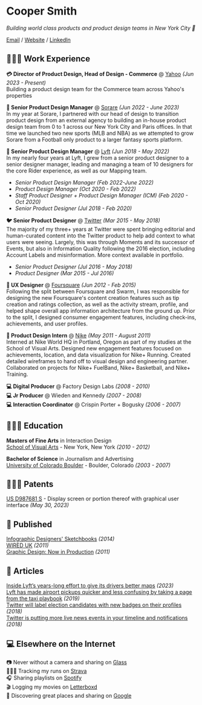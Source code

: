 # Cooper Smith

_Building world class products and product design teams in New York City 🗽_ <br>

[Email](mailto:coopersmi@gmail.com) / [Website](https://coopsmith.co/) / [LinkedIn](https://www.linkedin.com/in/coopersmith/) 

## 👨🏻‍💻 Work Experience

**💳 Director of Product Design, Head of Design - Commerce** @ [Yahoo](https://Yahoo.com/) _(Jun 2023 - Present)_ <br>
Building a product design team for the Commerce team across Yahoo's properties 
<br>

**🏀 Senior Product Design Manager** @ [Sorare](https://sorare.com/) _(Jun 2022 - June 2023)_ <br>
In my year at Sorare, I partnered with our head of design to transition product design from an external agency to building an in-house product design team from 0 to 1 across our New York City and Paris offices. In that time we launched two new sports (MLB and NBA) as we attempted to grow Sorare from a Football only product to a larger fantasy sports platform.
<br>

**🚙 Senior Product Design Manager** @ [Lyft](https://sorare.com/) _(Jun 2018 - May 2022)_ <br>
In my nearly four years at Lyft, I grew from a senior product designer to a senior designer manager, leading and managing a team of 10 designers for the core Rider experience, as well as our Mapping team.<br> 
  - _Senior Product Design Manager (Feb 2022-June 2022)_<br>
  - _Product Design Manager (Oct 2020 - Feb 2022)_ <br>
  - _Staff Product Designer + Product Design Manager (ICM) (Feb 2020 - Oct 2020)_<br>
  - _Senior Product Designer (Jul 2018 - Feb 2020)_ <br>

**🐦 Senior Product Designer** @ [Twitter](https://twitter.com/) _(Mar 2015 - May 2018)_ <br>
The majority of my three+ years at Twitter were spent bringing editorial and human-curated content into the Twitter product to help add context to what users were seeing. Largely, this was through Moments and its successor of Events, but also in Information Quality following the 2016 election, including Account Labels and misinformation. More context available in portfolio.
  - _Senior Product Designer (Jul 2016 - May 2018)_
  - _Product Designer (Mar 2015 - Jul 2016)_  
    
**📍 UX Designer** @ [Foursquare](https://foursquare.com/) _(Jun 2012 - Feb 2015)_ <br>
  Following the split between Foursquare and Swarm, I was responsible for designing the new Foursquare's content creation features such as tip creation and ratings collection, as well as the activity stream, profile, and helped shape overall app information architecture from the ground up. Prior to the split, I designed consumer engagement features, including check-ins, achievements, and user profiles.

**👟 Product Design Intern** @ [Nike](https://nike.com/) _(May 2011 - August 2011)_ <br>
Interned at Nike World HQ in Portland, Oregon as part of my studies at the School of Visual Arts. Designed new engagement features focused on achievements, location, and data visualization for Nike+ Running. Created detailed wireframes to hand off to visual design and engineering partner. Collaborated on projects for Nike+ FuelBand, Nike+ Basketball, and Nike+ Training.

**💻 Digital Producer** @ Factory Design Labs _(2008 - 2010)_ <br>
**💻 Jr Producer** @ Wieden and Kennedy _(2007 - 2008)_ <br>
**💻 Interaction Coordinator** @ Crispin Porter + Bogusky _(2006 - 2007)_ <br>


    
## 👨🏻‍🎓 Education

**Masters of Fine Arts** in Interaction Design<br>
[School of Visual Arts](https://https://interactiondesign.sva.edu/) - New York, New York _(2010 - 2012)_ <br>

**Bachelor of Science** in Journalism and Advertising<br>
[University of Colorado Boulder](https://www.colorado.edu/) - Boulder, Colorado _(2003 - 2007)_


## 👨🏻‍🔬 Patents
[US D987681 S](https://image-ppubs.uspto.gov/dirsearch-public/print/downloadPdf/D987681) - Display screen or portion thereof with graphical user interface _(May 30, 2023)_ <br>

## 📖 Published
[Infographic Designers' Sketchbooks](https://www.amazon.com/Infographics-Designers-Sketchbooks-Steven-Heller/dp/1616892862?crid=R4I9KT8QFUHU&keywords=infographic+sketchbook&qid=1689607220&s=books&sprefix=infographic+sketchbook,stripbooks,88&sr=1-1) _(2014)_ <br>
[WIRED UK](http://cargocollective.com/coopersmith/WIRED-Joggers-Logged-1) _(2011)_ <br>
[Graphic Design: Now in Production](https://shop.cooperhewitt.org/products/graphic-design-now-in-production) _(2011)_ <br>

## 📰 Articles
[Inside Lyft’s years-long effort to give its drivers better maps](https://www.fastcompany.com/90839884/inside-lyfts-years-long-effort-to-give-its-drivers-better-maps) _(2023)_ <br>
[Lyft has made airport pickups quicker and less confusing by taking a page from the taxi playbook](https://www.businessinsider.com/lyft-airport-fast-match-program-expands-taxi-cab-lines-2019-10) _(2019)_ <br>
[Twitter will label election candidates with new badges on their profiles](https://www.theverge.com/2018/5/23/17384870/twitter-election-lable-badge-midterm-candidate) _(2018)_ <br>
[Twitter is putting more live news events in your timeline and notifications](https://www.theverge.com/2018/6/13/17456908/twitter-live-news-events-timeline-notifications) _(2018)_ <br>

## 💻 Elsewhere on the Internet

📷 Never without a camera and sharing on [Glass](https://glass.photo/coop)<br>
🏃🏻‍♂️ Tracking my runs on [Strava](https://www.strava.com/athletes/77514)<br>
🎧 Sharing playlists on [Spotify](https://open.spotify.com/playlist/0Z0AmcHYTioe3dUqFBXv5Q?si=a0d8ed185c524482)<br>
🎬 Logging my movies on [Letterboxd](https://letterboxd.com/coopersmith/)<br>
📍 Discovering great places and sharing on [Google](https://www.google.com/maps/contrib/102608910595378115256/reviews/@44.3647624,-60.6422455,3z/data=!3m1!4b1!4m3!8m2!3m1!1e1)<br>
